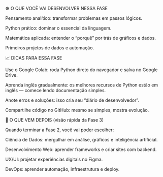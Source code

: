 ⚙️ O QUE VOCÊ VAI DESENVOLVER NESSA FASE

Pensamento analítico: transformar problemas em passos lógicos.

Python prático: dominar o essencial da linguagem.

Matemática aplicada: entender o “porquê” por trás de gráficos e dados.

Primeiros projetos de dados e automação.

📈 DICAS PARA ESSA FASE

Use o Google Colab: roda Python direto do navegador e salva no Google Drive.

Aprenda inglês gradualmente: os melhores recursos de Python estão em inglês — comece lendo documentação simples.

Anote erros e soluções: isso cria seu “diário de desenvolvedor”.

Compartilhe código no GitHub: mesmo se simples, mostra evolução.

🔮 O QUE VEM DEPOIS (visão rápida da Fase 3)

Quando terminar a Fase 2, você vai poder escolher:

Ciência de Dados: mergulhar em análise, gráficos e inteligência artificial.

Desenvolvimento Web: aprender frameworks e criar sites com backend.

UX/UI: projetar experiências digitais no Figma.

DevOps: aprender automação, infraestrutura e deploy.
